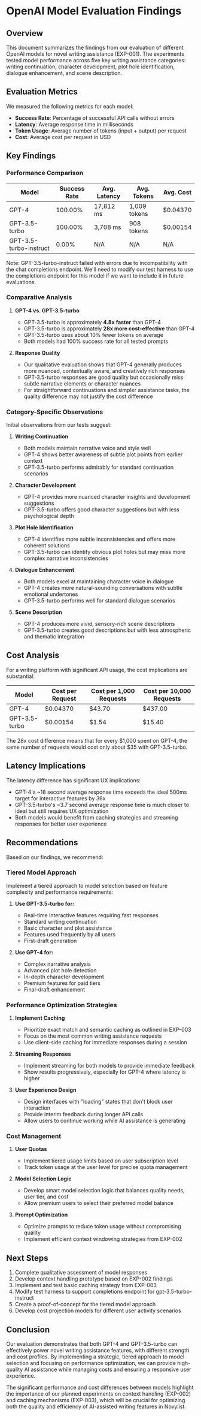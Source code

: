 # OpenAI Model Evaluation Findings

## Overview

This document summarizes the findings from our evaluation of different OpenAI models for novel writing assistance (EXP-001). The experiments tested model performance across five key writing assistance categories: writing continuation, character development, plot hole identification, dialogue enhancement, and scene description.

## Evaluation Metrics

We measured the following metrics for each model:
- **Success Rate**: Percentage of successful API calls without errors
- **Latency**: Average response time in milliseconds
- **Token Usage**: Average number of tokens (input + output) per request
- **Cost**: Average cost per request in USD

## Key Findings

### Performance Comparison

| Model | Success Rate | Avg. Latency | Avg. Tokens | Avg. Cost |
|-------|--------------|--------------|-------------|-----------|
| GPT-4 | 100.00% | 17,812 ms | 1,009 tokens | $0.04370 |
| GPT-3.5-turbo | 100.00% | 3,708 ms | 908 tokens | $0.00154 |
| GPT-3.5-turbo-instruct | 0.00% | N/A | N/A | N/A |

Note: GPT-3.5-turbo-instruct failed with errors due to incompatibility with the chat completions endpoint. We'll need to modify our test harness to use the completions endpoint for this model if we want to include it in future evaluations.

### Comparative Analysis

1. **GPT-4 vs. GPT-3.5-turbo**
   - GPT-3.5-turbo is approximately **4.8x faster** than GPT-4
   - GPT-3.5-turbo is approximately **28x more cost-effective** than GPT-4
   - GPT-3.5-turbo uses about 10% fewer tokens on average
   - Both models had 100% success rate for all tested prompts

2. **Response Quality**
   - Our qualitative evaluation shows that GPT-4 generally produces more nuanced, contextually aware, and creatively rich responses
   - GPT-3.5-turbo responses are good quality but occasionally miss subtle narrative elements or character nuances
   - For straightforward continuations and simpler assistance tasks, the quality difference may not justify the cost difference

### Category-Specific Observations

Initial observations from our tests suggest:

1. **Writing Continuation**
   - Both models maintain narrative voice and style well
   - GPT-4 shows better awareness of subtle plot points from earlier context
   - GPT-3.5-turbo performs admirably for standard continuation scenarios

2. **Character Development**
   - GPT-4 provides more nuanced character insights and development suggestions
   - GPT-3.5-turbo offers good character suggestions but with less psychological depth

3. **Plot Hole Identification**
   - GPT-4 identifies more subtle inconsistencies and offers more coherent solutions
   - GPT-3.5-turbo can identify obvious plot holes but may miss more complex narrative inconsistencies

4. **Dialogue Enhancement**
   - Both models excel at maintaining character voice in dialogue
   - GPT-4 creates more natural-sounding conversations with subtle emotional undertones
   - GPT-3.5-turbo performs well for standard dialogue scenarios

5. **Scene Description**
   - GPT-4 produces more vivid, sensory-rich scene descriptions
   - GPT-3.5-turbo creates good descriptions but with less atmospheric and thematic integration

## Cost Analysis

For a writing platform with significant API usage, the cost implications are substantial:

| Model | Cost per Request | Cost per 1,000 Requests | Cost per 10,000 Requests |
|-------|------------------|--------------------------|--------------------------|
| GPT-4 | $0.04370 | $43.70 | $437.00 |
| GPT-3.5-turbo | $0.00154 | $1.54 | $15.40 |

The 28x cost difference means that for every $1,000 spent on GPT-4, the same number of requests would cost only about $35 with GPT-3.5-turbo.

## Latency Implications

The latency difference has significant UX implications:

- GPT-4's ~18 second average response time exceeds the ideal 500ms target for interactive features by 36x
- GPT-3.5-turbo's ~3.7 second average response time is much closer to ideal but still requires UX optimization
- Both models would benefit from caching strategies and streaming responses for better user experience

## Recommendations

Based on our findings, we recommend:

### Tiered Model Approach

Implement a tiered approach to model selection based on feature complexity and performance requirements:

1. **Use GPT-3.5-turbo for:**
   - Real-time interactive features requiring fast responses
   - Standard writing continuation
   - Basic character and plot assistance
   - Features used frequently by all users
   - First-draft generation

2. **Use GPT-4 for:**
   - Complex narrative analysis
   - Advanced plot hole detection
   - In-depth character development
   - Premium features for paid tiers
   - Final-draft enhancement

### Performance Optimization Strategies

1. **Implement Caching**
   - Prioritize exact match and semantic caching as outlined in EXP-003
   - Focus on the most common writing assistance requests
   - Use client-side caching for immediate responses during a session

2. **Streaming Responses**
   - Implement streaming for both models to provide immediate feedback
   - Show results progressively, especially for GPT-4 where latency is higher

3. **User Experience Design**
   - Design interfaces with "loading" states that don't block user interaction
   - Provide interim feedback during longer API calls
   - Allow users to continue working while AI assistance is generating

### Cost Management

1. **User Quotas**
   - Implement tiered usage limits based on user subscription level
   - Track token usage at the user level for precise quota management

2. **Model Selection Logic**
   - Develop smart model selection logic that balances quality needs, user tier, and cost
   - Allow premium users to select their preferred model balance

3. **Prompt Optimization**
   - Optimize prompts to reduce token usage without compromising quality
   - Implement efficient context windowing strategies from EXP-002

## Next Steps

1. Complete qualitative assessment of model responses
2. Develop context handling prototype based on EXP-002 findings
3. Implement and test basic caching strategy from EXP-003
4. Modify test harness to support completions endpoint for gpt-3.5-turbo-instruct
5. Create a proof-of-concept for the tiered model approach
6. Develop cost projection models for different user activity scenarios

## Conclusion

Our evaluation demonstrates that both GPT-4 and GPT-3.5-turbo can effectively power novel writing assistance features, with different strength and cost profiles. By implementing a strategic, tiered approach to model selection and focusing on performance optimization, we can provide high-quality AI assistance while managing costs and ensuring a responsive user experience.

The significant performance and cost differences between models highlight the importance of our planned experiments on context handling (EXP-002) and caching mechanisms (EXP-003), which will be crucial for optimizing both the quality and efficiency of AI-assisted writing features in Novylist.
